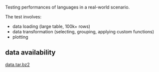 Testing performances of languages in a real-world scenario. 

The test involves: 
* data loading (large table, 100k+ rows)
* data transformation (selecting, grouping, applying custom functions)
* plotting

## data availability
[data.tar.bz2](https://s3.us-east-2.amazonaws.com/github-static-data/compbio_benchmark/data.tar.bz2)

